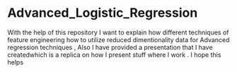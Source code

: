 # Advanced_Logistic_Regression
With the help of this repository I want to explain how different techniques of feature engineering how to utilize reduced dimentionality data for Advanced regression techniques , Also I have provided a presentation that I have createdwhich is a replica on how I present stuff where I work . I hope this helps
